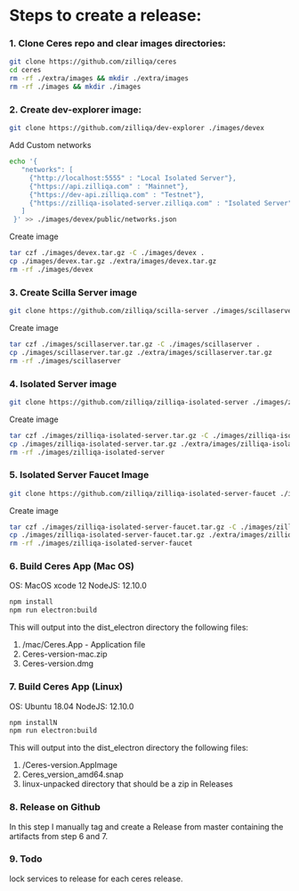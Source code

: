 # Steps to create a release:
### 1. Clone Ceres repo and clear images directories:
```bash
git clone https://github.com/zilliqa/ceres
cd ceres
rm -rf ./extra/images && mkdir ./extra/images
rm -rf ./images && mkdir ./images
```

### 2. Create dev-explorer image:
```bash 
git clone https://github.com/zilliqa/dev-explorer ./images/devex
```

Add Custom networks
 ```bash
echo '{
    "networks": [
      {"http://localhost:5555" : "Local Isolated Server"},
      {"https://api.zilliqa.com" : "Mainnet"},
      {"https://dev-api.zilliqa.com" : "Testnet"},
      {"https://zilliqa-isolated-server.zilliqa.com" : "Isolated Server"}
    ]
  }' >> ./images/devex/public/networks.json
```

Create image
```bash
tar czf ./images/devex.tar.gz -C ./images/devex . 
cp ./images/devex.tar.gz ./extra/images/devex.tar.gz 
rm -rf ./images/devex
```

### 3. Create Scilla Server image
```bash 
git clone https://github.com/zilliqa/scilla-server ./images/scillaserver
```

Create image
```bash
tar czf ./images/scillaserver.tar.gz -C ./images/scillaserver . 
cp ./images/scillaserver.tar.gz ./extra/images/scillaserver.tar.gz 
rm -rf ./images/scillaserver
```

### 4. Isolated Server image
```bash 
git clone https://github.com/zilliqa/zilliqa-isolated-server ./images/zilliqa-isolated-server
```

Create image
```bash
tar czf ./images/zilliqa-isolated-server.tar.gz -C ./images/zilliqa-isolated-server . 
cp ./images/zilliqa-isolated-server.tar.gz ./extra/images/zilliqa-isolated-server.tar.gz 
rm -rf ./images/zilliqa-isolated-server
```

### 5. Isolated Server Faucet Image
```bash 
git clone https://github.com/zilliqa/zilliqa-isolated-server-faucet ./images/zilliqa-isolated-server-faucet
```
Create image
```bash
tar czf ./images/zilliqa-isolated-server-faucet.tar.gz -C ./images/zilliqa-isolated-server-faucet . 
cp ./images/zilliqa-isolated-server-faucet.tar.gz ./extra/images/zilliqa-isolated-server-faucet.tar.gz 
rm -rf ./images/zilliqa-isolated-server-faucet
```

### 6. Build Ceres App (Mac OS)
OS: MacOS xcode 12
NodeJS: 12.10.0
```bash
npm install
npm run electron:build
```

This will output into the dist_electron directory the following files:
1. /mac/Ceres.App - Application file
2. Ceres-version-mac.zip
3. Ceres-version.dmg


### 7. Build Ceres App (Linux)
OS: Ubuntu 18.04
NodeJS: 12.10.0
```bash
npm installN
npm run electron:build
```

This will output into the dist_electron directory the following files:
1. /Ceres-version.AppImage
2. Ceres_version_amd64.snap
3. linux-unpacked directory that should be a zip in Releases

### 8. Release on Github
In this step I manually tag and create a Release from master containing the artifacts from step 6 and 7.

### 9. Todo
lock services to release for each ceres release.
